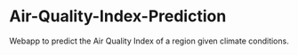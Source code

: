 # Air-Quality-Index-Prediction
Webapp to predict the Air Quality Index of a region given climate conditions.
